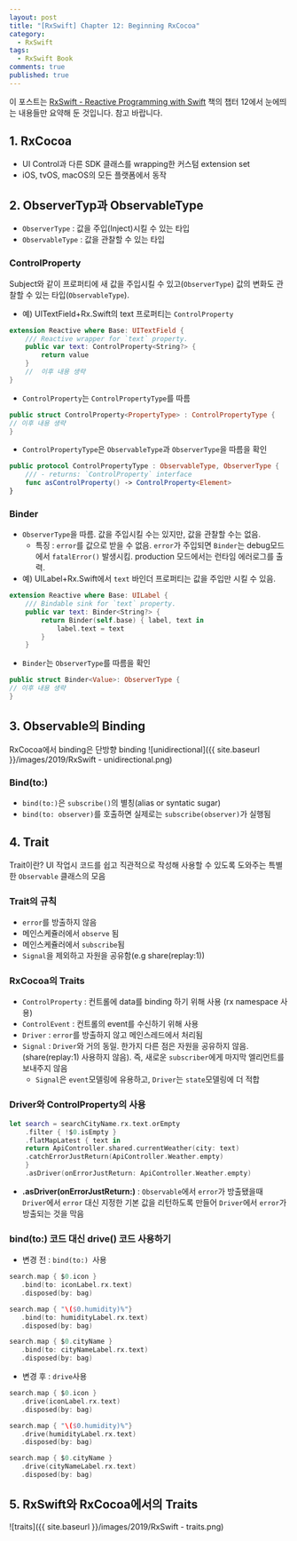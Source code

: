 ```yaml
---
layout: post
title: "[RxSwift] Chapter 12: Beginning RxCocoa"
category: 
  - RxSwift
tags: 
  - RxSwift Book
comments: true
published: true
---
```


이 포스트는 [RxSwift - Reactive Programming with Swift](https://store.raywenderlich.com/products/rxswift) 책의 챕터 12에서 눈에띄는 내용들만 요약해 둔 것입니다. 참고 바랍니다.

## 1. RxCocoa
-  UI Control과 다른 SDK 클래스를 wrapping한 커스텀 extension set
-  iOS, tvOS, macOS의 모든 플랫폼에서 동작

## 2. ObserverTyp과 ObservableType
- `ObserverType` : 값을 주입(Inject)시킬 수 있는 타입
- `ObservableType` : 값을 관찰할 수 있는 타입

	
### ControlProperty
Subject와 같이 프로퍼티에 새 값을 주입시킬 수 있고(`ObserverType`) 값의 변화도 관찰할 수 있는 타입(`ObservableType`). 

- 예) UITextField+Rx.Swift의 text 프로퍼티는  `ControlProperty`

```swift
extension Reactive where Base: UITextField {
    /// Reactive wrapper for `text` property.
    public var text: ControlProperty<String?> {
        return value
    }
    //  이후 내용 생략
}
```

- `ControlProperty`는 `ControlPropertyType`를 따름

```swift
public struct ControlProperty<PropertyType> : ControlPropertyType {
// 이후 내용 생략
}
```

- `ControlPropertyType`은 `ObservableType`과 `ObserverType`을 따름을 확인

	
```swift
public protocol ControlPropertyType : ObservableType, ObserverType {
    /// - returns: `ControlProperty` interface
    func asControlProperty() -> ControlProperty<Element>
}
```

### Binder
* `ObserverType`을 따름. 값을 주입시킬 수는 있지만, 값을 관찰할 수는 없음.
	* 특징 : `error`를 값으로 받을 수 없음. `error`가 주입되면 `Binder`는 debug모드에서 `fatalError()` 발생시킴. production 모드에서는 런타임 에러로그를 출력.
* 예) UILabel+Rx.Swift에서 `text` 바인더 프로퍼티는 값을 주입만 시킬 수 있음.

```swift
extension Reactive where Base: UILabel {
    /// Bindable sink for `text` property.
    public var text: Binder<String?> {
        return Binder(self.base) { label, text in
            label.text = text
        }
    }
```

- `Binder`는  `ObserverType`를 따름을 확인

```swift
public struct Binder<Value>: ObserverType {
// 이후 내용 생략
}
```

## 3. Observable의 Binding

RxCocoa에서 binding은 단방향 binding
![unidirectional]({{ site.baseurl }}/images/2019/RxSwift - unidirectional.png)

### Bind(to:)
- `bind(to:)`은  `subscribe()`의 별칭(alias or syntatic sugar)
- `bind(to: observer)`를 호출하면 실제로는 `subscribe(observer)`가 실행됨

## 4. Trait
Trait이란? UI 작업시 코드를 쉽고 직관적으로 작성해 사용할 수 있도록 도와주는 특별한 `Observable` 클래스의 모음

### Trait의 규칙
* `error`를 방출하지 않음
* 메인스케쥴러에서 `observe` 됨
* 메인스케쥴러에서 `subscribe`됨
* `Signal`을 제외하고 자원을 공유함(e.g share(replay:1))

### RxCocoa의 Traits
* `ControlProperty` : 컨트롤에 data를 binding 하기 위해 사용 (rx namespace 사용)
* `ControlEvent` : 컨트롤의 event를 수신하기 위해 사용
* `Driver` : `error`를 방출하지 않고 메인스레드에서 처리됨
* `Signal` : `Driver`와 거의 동일. 한가지 다른 점은 자원을 공유하지 않음. (share(replay:1) 사용하지 않음). 즉, 새로운 `subscriber`에게 마지막 엘리먼트를 보내주지 않음
	- `Signal`은 `event`모델링에 유용하고, `Driver`는 `state`모델링에 더 적합

### Driver와 ControlProperty의 사용

```swift
let search = searchCityName.rx.text.orEmpty
	.filter { !$0.isEmpty }
	.flatMapLatest { text in 
	return ApiController.shared.currentWeather(city: text)
	.catchErrorJustReturn(ApiController.Weather.empty)
	}
	.asDriver(onErrorJustReturn: ApiController.Weather.empty)
```

* **.asDriver(onErrorJustReturn:)** : `Observable`에서 `error`가 방출됐을때 `Driver`에서  `error` 대신 지정한 기본 값을 리턴하도록 만들어 `Driver`에서 `error`가 방출되는 것을 막음

### bind(to:) 코드 대신 drive() 코드 사용하기

* 변경 전 : `bind(to:) `사용

```swift
search.map { $0.icon }
   .bind(to: iconLabel.rx.text)
   .disposed(by: bag)

search.map { "\($0.humidity)%"}
   .bind(to: humidityLabel.rx.text)
   .disposed(by: bag)

search.map { $0.cityName }
   .bind(to: cityNameLabel.rx.text)
   .disposed(by: bag)
```

* 변경 후 : `drive`사용

```swift
search.map { $0.icon }
   .drive(iconLabel.rx.text)
   .disposed(by: bag)

search.map { "\($0.humidity)%"}
   .drive(humidityLabel.rx.text)
   .disposed(by: bag)

search.map { $0.cityName }
   .drive(cityNameLabel.rx.text)
   .disposed(by: bag)
```

## 5. RxSwift와 RxCocoa에서의 Traits
![traits]({{ site.baseurl }}/images/2019/RxSwift - traits.png)
